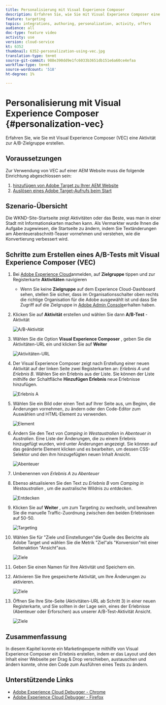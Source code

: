 ```yaml
---
title: Personalisierung mit Visual Experience Composer
description: Erfahren Sie, wie Sie mit Visual Experience Composer eine Adobe Target-Aktivität erstellen.
feature: targeting
topics: integrations, authoring, personalization, activity, offers
audience: all
doc-type: feature video
activity: use
version: cloud-service
kt: 6352
thumbnail: 6352-personalization-using-vec.jpg
translation-type: tm+mt
source-git-commit: 988e390dd9e1fc6033b3651db151e6a60ce4efaa
workflow-type: tm+mt
source-wordcount: '518'
ht-degree: 1%

---
```



# Personalisierung mit Visual Experience Composer {#personalization-vec}

Erfahren Sie, wie Sie mit Visual Experience Composer (VEC) eine Aktivität zur A/B-Zielgruppe erstellen.

## Voraussetzungen

Zur Verwendung von VEC auf einer AEM Website muss die folgende Einrichtung abgeschlossen sein:

1. [hinzufügen von Adobe Target zu Ihrer AEM Website](./add-target-launch-extension.md)
1. [Auslösen eines Adobe Target-Aufrufs beim Start](./load-and-fire-target.md)

## Szenario-Übersicht

Die WKND-Site-Startseite zeigt Aktivitäten oder das Beste, was man in einer Stadt mit Informationskarten machen kann. Als Vermarkter wurde Ihnen die Aufgabe zugewiesen, die Startseite zu ändern, indem Sie Textänderungen am Abenteuerabschnitt-Teaser vornehmen und verstehen, wie die Konvertierung verbessert wird.

## Schritte zum Erstellen eines A/B-Tests mit Visual Experience Composer (VEC)

1. Bei [Adobe Experience Cloud](https://experience.adobe.com/)anmelden, auf __Zielgruppe__ tippen und zur Registerkarte __Aktivitäten__ navigieren

   + Wenn Sie keine __Zielgruppe__ auf dem Experience Cloud-Dashboard sehen, stellen Sie sicher, dass im Organisationsschalter oben rechts die richtige Organisation für die Adobe ausgewählt ist und dass Sie Zugriff auf die Zielgruppe in [Adobe Admin Console](https://adminconsole.adobe.com/)erhalten haben.

1. Klicken Sie auf **Aktivität** erstellen und wählen Sie dann **A/B-Test** -Aktivität

   ![A/B-Aktivität](assets/ab-target-activity.png)

1. Wählen Sie die Option **Visual Experience Composer** , geben Sie die Aktivitäten-URL ein und klicken Sie auf **Weiter**

   ![Aktivitäten-URL](assets/ab-test-url.png)

1. Der Visual Experience Composer zeigt nach Erstellung einer neuen Aktivität auf der linken Seite zwei Registerkarten an: *Erlebnis A* und *Erlebnis B*. Wählen Sie ein Erlebnis aus der Liste. Sie können der Liste mithilfe der Schaltfläche **Hinzufügen Erlebnis** neue Erlebnisse hinzufügen.

   ![Erlebnis A](assets/experience.png)

1. Wählen Sie ein Bild oder einen Text auf Ihrer Seite aus, um Beginn, die Änderungen vornehmen, zu ändern oder den Code-Editor zum Auswählen und HTML-Element zu verwenden.

   ![Element](assets/select-element.png)

1. Ändern Sie den Text von *Camping in Westaustralien* in *Abenteuer in Australien*. Eine Liste der Änderungen, die zu einem Erlebnis hinzugefügt wurden, wird unter Änderungen angezeigt. Sie können auf das geänderte Element klicken und es bearbeiten, um dessen CSS-Selektor und den ihm hinzugefügten neuen Inhalt Ansicht.

   ![Abenteuer](assets/adventures.png)

1. Umbenennen von *Erlebnis A* zu *Abenteuer*
1. Ebenso aktualisieren Sie den Text zu *Erlebnis B* vom *Camping in Westaustralien* , um die australische Wildnis zu *entdecken*.

   ![Entdecken](assets/explore.png)

1. Klicken Sie auf **Weiter** , um zum Targeting zu wechseln, und bewahren Sie die manuelle Traffic-Zuordnung zwischen den beiden Erlebnissen auf 50-50.

   ![Targeting](assets/targeting.png)

1. Wählen Sie für &quot;Ziele und Einstellungen&quot;die Quelle des Berichte als Adobe Target und wählen Sie die Metrik &quot;Ziel&quot;als &quot;Konversion&quot;mit einer Seitenaktion &quot;Ansicht&quot;aus.

   ![Ziele](assets/goals.png)

1. Geben Sie einen Namen für Ihre Aktivität und Speichern ein.
1. Aktivieren Sie Ihre gespeicherte Aktivität, um Ihre Änderungen zu aktivieren.

   ![Ziele](assets/activate.png)

1. Öffnen Sie Ihre Site-Seite (Aktivitäten-URL ab Schritt 3) in einer neuen Registerkarte, und Sie sollten in der Lage sein, eines der Erlebnisse (Abenteuer oder Erforschen) aus unserer A/B-Test-Aktivität Ansicht.

   ![Ziele](assets/publish.png)

## Zusammenfassung

In diesem Kapitel konnte ein Marketingexperte mithilfe von Visual Experience Composer ein Erlebnis erstellen, indem er das Layout und den Inhalt einer Webseite per Drag &amp; Drop verschieben, austauschen und ändern konnte, ohne den Code zum Ausführen eines Tests zu ändern.

## Unterstützende Links

+ [Adobe Experience Cloud Debugger - Chrome](https://chrome.google.com/webstore/detail/adobe-experience-cloud-de/ocdmogmohccmeicdhlhhgepeaijenapj)
+ [Adobe Experience Cloud Debugger - Firefox](https://addons.mozilla.org/en-US/firefox/addon/adobe-experience-platform-dbg/)
